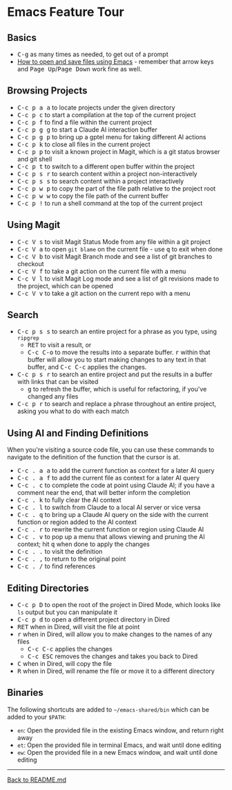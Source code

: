 # Emacs Feature Tour

## Basics

- <kbd>C-g</kbd> as many times as needed, to get out of a prompt
- [How to open and save files using Emacs](http://mally.stanford.edu/~sr/computing/emacs.html) - remember that arrow keys and <kbd>Page Up</kbd>/<kbd>Page Down</kbd> work fine as well.

## Browsing Projects

- <kbd>C-c p a a</kbd> to locate projects under the given directory
- <kbd>C-c p c</kbd> to start a compilation at the top of the current project
- <kbd>C-c p f</kbd> to find a file within the current project
- <kbd>C-c p g g</kbd> to start a Claude AI interaction buffer
- <kbd>C-c p g p</kbd> to bring up a gptel menu for taking different AI actions
- <kbd>C-c p k</kbd> to close all files in the current project
- <kbd>C-c p p</kbd> to visit a known project in Magit, which is a git status browser and git shell
- <kbd>C-c p t</kbd> to switch to a different open buffer within the project
- <kbd>C-c p s r</kbd> to search content within a project non-interactively
- <kbd>C-c p s s</kbd> to search content within a project interactively
- <kbd>C-c p w p</kbd> to copy the part of the file path relative to the project root
- <kbd>C-c p w w</kbd> to copy the file path of the current buffer
- <kbd>C-c p !</kbd> to run a shell command at the top of the current project

## Using Magit

- <kbd>C-c V s</kbd> to visit Magit Status Mode from any file within a git project
- <kbd>C-c V a</kbd> to open `git blame` on the current file - use <kbd>q</kbd> to exit when done
- <kbd>C-c V b</kbd> to visit Magit Branch mode and see a list of git branches to checkout
- <kbd>C-c V f</kbd> to take a git action on the current file with a menu
- <kbd>C-c V l</kbd> to visit Magit Log mode and see a list of git revisions made to the project, which can be opened
- <kbd>C-c V v</kbd> to take a git action on the current repo with a menu

## Search

- <kbd>C-c p s s</kbd> to search an entire project for a phrase as you type, using `ripgrep`
  - <kbd>RET</kbd> to visit a result, or
  - <kbd>C-c C-o</kbd> to move the results into a separate buffer. <kbd>r</kbd> within that buffer will allow you to start making changes to any text in that buffer, and <kbd>C-c C-c</kbd> applies the changes.
- <kbd>C-c p s r</kbd> to search an entire project and put the results in a buffer with links that can be visited
  - <kbd>g</kbd> to refresh the buffer, which is useful for refactoring, if you've changed any files
- <kbd>C-c p r</kbd> to search and replace a phrase throughout an entire project, asking you what to do with each match

## Using AI and Finding Definitions

When you're visiting a source code file, you can use these commands to navigate to the definition of the function that
the cursor is at.

- <kbd>C-c . a a</kbd> to add the current function as context for a later AI query
- <kbd>C-c . a f</kbd> to add the current file as context for a later AI query
- <kbd>C-c . c</kbd> to complete the code at point using Claude AI; if you have a comment near the end, that will better inform the completion
- <kbd>C-c . k</kbd> to fully clear the AI context
- <kbd>C-c . l</kbd> to switch from Claude to a local AI server or vice versa
- <kbd>C-c . q</kbd> to bring up a Claude AI query on the side with the current function or region added to the AI context
- <kbd>C-c . r</kbd> to rewrite the current function or region using Claude AI
- <kbd>C-c . v</kbd> to pop up a menu that allows viewing and pruning the AI context; hit <kbd>q</kbd> when done to apply the changes
- <kbd>C-c . .</kbd> to visit the definition
- <kbd>C-c . ,</kbd> to return to the original point
- <kbd>C-c . /</kbd> to find references

## Editing Directories

- <kbd>C-c p D</kbd> to open the root of the project in Dired Mode, which looks like `ls` output but you can manipulate it
- <kbd>C-c p d</kbd> to open a different project directory in Dired
- <kbd>RET</kbd> when in Dired, will visit the file at point
- <kbd>r</kbd> when in Dired, will allow you to make changes to the names of any files
  - <kbd>C-c C-c</kbd> applies the changes
  - <kbd>C-c ESC</kbd> removes the changes and takes you back to Dired
- <kbd>C</kbd> when in Dired, will copy the file
- <kbd>R</kbd> when in Dired, will rename the file or move it to a different directory

## Binaries

The following shortcuts are added to `~/emacs-shared/bin` which can be added to your `$PATH`:

- `en`: Open the provided file in the existing Emacs window, and return right away
- `et`: Open the provided file in terminal Emacs, and wait until done editing
- `ew`: Open the provided file in a new Emacs window, and wait until done editing

---

[Back to README.md](../README.md#documentation)
